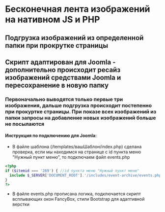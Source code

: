 # Бесконечная лента изображений на нативном JS и PHP
## Подгрузка изображений из определенной папки при прокрутке страницы
## Скрипт адаптирован для Joomla - дополнительно происходит ресайз изображений средствами Joomla и пересохранение в новую папку
### Первоначально выводятся только первые три изображения, дальше подгрузка происходит постепенно при прокуртке страницы. При показе всех изображений из папки запросы на добавление новых изображений больше не посылаются

#### Инструкция по подключению для Joomla:
* В файле шаблона (/templates/вашШаблон/index.php) сделана проверка, если мы находимся на странице с id пункта меню "Нужный пункт меню", то подключаем файл events.php
```php
<?php
if ($itemid === '269') { //id пункта меню "Нужный пункт меню"
  include $_SERVER['DOCUMENT_ROOT'].'/includes/event-archive/events.php'; // Загружаем файл скрипта бесконечной ленты проведенных мероприятий
}
?>
```
* В файле events.php прописана логика, подключается скрипт всплывающих окон FancyBox, стили Bootstrap для адаптивной верстки
